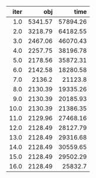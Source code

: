 |   iter |       obj |       time |
| ------:| ---------:| ----------:|
|  $1.0$ | $5341.57$ | $57894.26$ |
|  $2.0$ | $3218.79$ | $64182.55$ |
|  $3.0$ | $2467.06$ | $46070.43$ |
|  $4.0$ | $2257.75$ | $38196.78$ |
|  $5.0$ | $2178.56$ | $35872.31$ |
|  $6.0$ | $2142.58$ | $18280.58$ |
|  $7.0$ |  $2136.2$ |  $21123.8$ |
|  $8.0$ | $2130.39$ | $19335.26$ |
|  $9.0$ | $2130.39$ | $20185.93$ |
| $10.0$ | $2130.39$ | $21386.35$ |
| $11.0$ | $2129.96$ | $27468.16$ |
| $12.0$ | $2128.49$ | $28127.79$ |
| $13.0$ | $2128.49$ | $29316.68$ |
| $14.0$ | $2128.49$ | $30559.65$ |
| $15.0$ | $2128.49$ | $29502.29$ |
| $16.0$ | $2128.49$ |  $25832.7$ |

